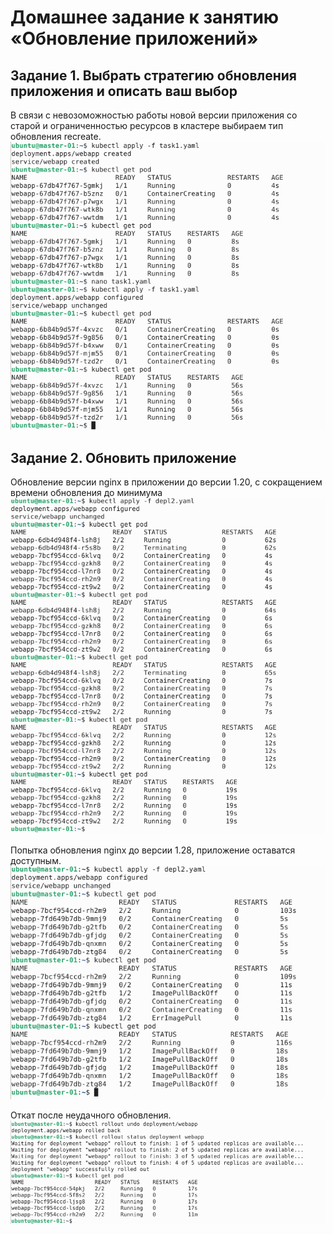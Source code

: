 # Домашнее задание к занятию «Обновление приложений»

## Задание 1. Выбрать стратегию обновления приложения и описать ваш выбор 
В связи с невозоможностью работы новой версии приложения со старой и ограниченностью ресурсов в кластере выбираем тип обновления recreate.
![01](/images/01.png)

## Задание 2. Обновить приложение
Обновление версии nginx в приложении до версии 1.20, с сокращением времени обновления до минимума
![02](/images/02.png)

Попытка обновления nginx до версии 1.28, приложение оставатся доступным.
![03](/images/03.png)

Откат после неудачного обновления.
![04](/images/04.png)
